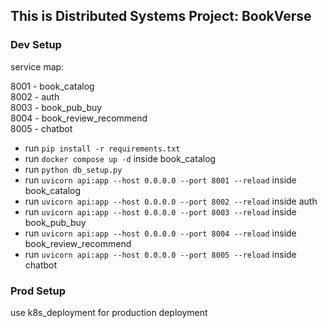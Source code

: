 ## This is Distributed Systems Project: BookVerse

### Dev Setup

service map:

8001 - book_catalog  
8002 - auth  
8003 - book_pub_buy  
8004 - book_review_recommend  
8005 - chatbot  

- run `pip install -r requirements.txt`
- run `docker compose up -d` inside book_catalog  
- run `python db_setup.py`  
- run `uvicorn api:app --host 0.0.0.0 --port 8001 --reload` inside book_catalog
- run `uvicorn api:app --host 0.0.0.0 --port 8002 --reload` inside auth
- run `uvicorn api:app --host 0.0.0.0 --port 8003 --reload` inside book_pub_buy
- run `uvicorn api:app --host 0.0.0.0 --port 8004 --reload` inside book_review_recommend
- run `uvicorn api:app --host 0.0.0.0 --port 8005 --reload` inside chatbot


### Prod Setup

use k8s_deployment for production deployment